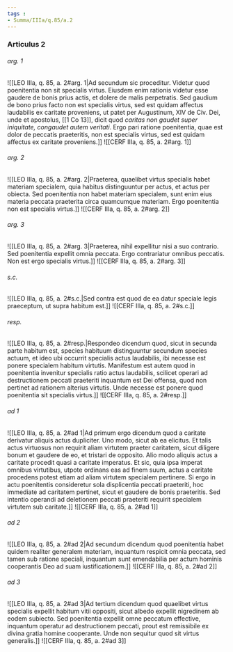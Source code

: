 ```yaml
---
tags : 
- Summa/IIIa/q.85/a.2
---
```


### Articulus 2

###### arg. 1
![[LEO IIIa, q. 85, a. 2#arg. 1|Ad secundum sic proceditur. Videtur quod poenitentia non sit specialis virtus. Eiusdem enim rationis videtur esse gaudere de bonis prius actis, et dolere de malis perpetratis. Sed gaudium de bono prius facto non est specialis virtus, sed est quidam affectus laudabilis ex caritate proveniens, ut patet per Augustinum, XIV de Civ. Dei, unde et apostolus, [[1 Co 13]], dicit quod *caritas non gaudet super iniquitate, congaudet autem veritati*. Ergo pari ratione poenitentia, quae est dolor de peccatis praeteritis, non est specialis virtus, sed est quidam affectus ex caritate proveniens.]]
![[CERF IIIa, q. 85, a. 2#arg. 1]]

###### arg. 2
![[LEO IIIa, q. 85, a. 2#arg. 2|Praeterea, quaelibet virtus specialis habet materiam specialem, quia habitus distinguuntur per actus, et actus per obiecta. Sed poenitentia non habet materiam specialem, sunt enim eius materia peccata praeterita circa quamcumque materiam. Ergo poenitentia non est specialis virtus.]]
![[CERF IIIa, q. 85, a. 2#arg. 2]]

###### arg. 3
![[LEO IIIa, q. 85, a. 2#arg. 3|Praeterea, nihil expellitur nisi a suo contrario. Sed poenitentia expellit omnia peccata. Ergo contrariatur omnibus peccatis. Non est ergo specialis virtus.]]
![[CERF IIIa, q. 85, a. 2#arg. 3]]

###### s.c.
![[LEO IIIa, q. 85, a. 2#s.c.|Sed contra est quod de ea datur speciale legis praeceptum, ut supra habitum est.]]
![[CERF IIIa, q. 85, a. 2#s.c.]]

###### resp.
![[LEO IIIa, q. 85, a. 2#resp.|Respondeo dicendum quod, sicut in secunda parte habitum est, species habituum distinguuntur secundum species actuum, et ideo ubi occurrit specialis actus laudabilis, ibi necesse est ponere specialem habitum virtutis. Manifestum est autem quod in poenitentia invenitur specialis ratio actus laudabilis, scilicet operari ad destructionem peccati praeteriti inquantum est Dei offensa, quod non pertinet ad rationem alterius virtutis. Unde necesse est ponere quod poenitentia sit specialis virtus.]]
![[CERF IIIa, q. 85, a. 2#resp.]]

###### ad 1
![[LEO IIIa, q. 85, a. 2#ad 1|Ad primum ergo dicendum quod a caritate derivatur aliquis actus dupliciter. Uno modo, sicut ab ea elicitus. Et talis actus virtuosus non requirit aliam virtutem praeter caritatem, sicut diligere bonum et gaudere de eo, et tristari de opposito. Alio modo aliquis actus a caritate procedit quasi a caritate imperatus. Et sic, quia ipsa imperat omnibus virtutibus, utpote ordinans eas ad finem suum, actus a caritate procedens potest etiam ad aliam virtutem specialem pertinere. Si ergo in actu poenitentis consideretur sola displicentia peccati praeteriti, hoc immediate ad caritatem pertinet, sicut et gaudere de bonis praeteritis. Sed intentio operandi ad deletionem peccati praeteriti requirit specialem virtutem sub caritate.]]
![[CERF IIIa, q. 85, a. 2#ad 1]]

###### ad 2
![[LEO IIIa, q. 85, a. 2#ad 2|Ad secundum dicendum quod poenitentia habet quidem realiter generalem materiam, inquantum respicit omnia peccata, sed tamen sub ratione speciali, inquantum sunt emendabilia per actum hominis cooperantis Deo ad suam iustificationem.]]
![[CERF IIIa, q. 85, a. 2#ad 2]]

###### ad 3
![[LEO IIIa, q. 85, a. 2#ad 3|Ad tertium dicendum quod quaelibet virtus specialis expellit habitum vitii oppositi, sicut albedo expellit nigredinem ab eodem subiecto. Sed poenitentia expellit omne peccatum effective, inquantum operatur ad destructionem peccati, prout est remissibile ex divina gratia homine cooperante. Unde non sequitur quod sit virtus generalis.]]
![[CERF IIIa, q. 85, a. 2#ad 3]]

